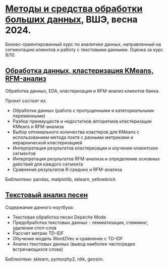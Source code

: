 # [Методы и средства обработки больших данных](https://www.hse.ru/edu/courses/570803085), ВШЭ, весна 2024.

Бизнес-ориентированный курс по аналитике данных, направленный на сегментацию клиентов и работу с текстовыми данными. Оценка за курс 9/10.

## [Обработка данных, кластеризация KMeans, RFM-анализ](clusterization/EDA_KMeans_RFM_analysis.ipynb)  

Обработка данных, EDA, кластеризация и RFM-анализ клиентов банка.

Проект состоит из:
* Обработки данных (работа с пропущенными и категориальными переменными)
* Разбор преимуществ и недостатков алгоритмов кластеризации KMeans и RFM-анализа
* Выбор оптимального количества кластеров для KMeans с использованием метода локтя с разными метриками и иерархической кластеризацией
* Интерпретация результатов кластеризации и изучение клиентских сегментов
* Интерпретация результатов RFM-анализа и определение основных действий для каждого сегмента
* Сравнение результатов K-средних и RFM-анализа

Библиотеки: pandas, matplotlib, sklearn, yellowbrick

## [Текстовый анализ песен](NLP/NLP_songs.ipynb)

Содержание данного ноутбука:
* Текстовая обработка песен Depeche Mode
* Предобработка текстовых данных - лемматизации, стемминг, удаление стоп-слов
* Рассчет метрик TD-IDF
* Обучение модель Word2Vec и сравнение с TD-IDF
* Анализ текстовых данных (вывод наиболее часто/редко встречающихся слова)

Библиотеки: sklearn, pymorphy2, nltk, gensim.
